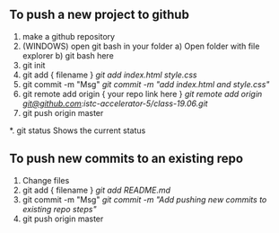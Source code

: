 ## To push a new project to github

1. make a github repository
2. (WINDOWS) open git bash in your folder
  a) Open folder with file explorer
  b) git bash here
3. git init
4. git add { filename }
  _git add index.html style.css_
5. git commit -m "Msg"
  _git commit -m "add index.html and style.css"_
6. git remote add origin { your repo link here }
  _git remote add origin git@github.com:istc-accelerator-5/class-19.06.git_
7. git push origin master

*. git status
  Shows the current status

## To push new commits to an existing repo

1. Change files
2. git add { filename }
  _git add README.md_
3. git commit -m "Msg"
  _git commit -m "Add pushing new commits to existing repo steps"_
4. git push origin master